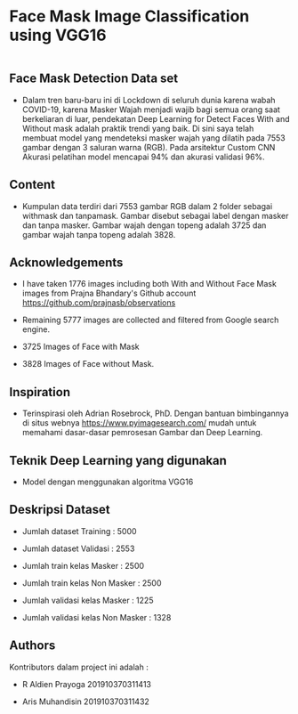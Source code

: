 # Face Mask Image Classification using VGG16
![]()
## Face Mask Detection Data set
- Dalam tren baru-baru ini di Lockdown di seluruh dunia karena wabah COVID-19, karena Masker Wajah menjadi wajib bagi semua orang saat berkeliaran di luar, pendekatan Deep Learning for Detect Faces With and Without mask adalah praktik trendi yang baik. Di sini saya telah membuat model yang mendeteksi masker wajah yang dilatih pada 7553 gambar dengan 3 saluran warna (RGB). Pada arsitektur Custom CNN Akurasi pelatihan model mencapai 94% dan akurasi validasi 96%.

## Content
- Kumpulan data terdiri dari 7553 gambar RGB dalam 2 folder sebagai withmask dan tanpamask. Gambar disebut sebagai label dengan masker dan tanpa masker. Gambar wajah dengan topeng adalah 3725 dan gambar wajah tanpa topeng adalah 3828.

## Acknowledgements
- I have taken 1776 images including both With and Without Face Mask images from Prajna Bhandary's Github account
  https://github.com/prajnasb/observations
- Remaining 5777 images are collected and filtered from Google search engine.

- 3725 Images of Face with Mask

- 3828 Images of Face without Mask.

## Inspiration
- Terinspirasi oleh Adrian Rosebrock, PhD. Dengan bantuan bimbingannya di situs webnya https://www.pyimagesearch.com/ mudah untuk memahami dasar-dasar pemrosesan Gambar dan Deep Learning.

## Teknik Deep Learning yang digunakan
 - Model dengan menggunakan algoritma VGG16

## Deskripsi Dataset
- Jumlah dataset Training :  5000

- Jumlah dataset Validasi :  2553

- Jumlah train kelas Masker :  2500

- Jumlah train kelas Non Masker :  2500

- Jumlah validasi kelas Masker :  1225

- Jumlah validasi kelas Non Masker :  1328

## Authors
Kontributors dalam project ini adalah : 

- R Aldien Prayoga 201910370311413

- Aris Muhandisin   201910370311432
